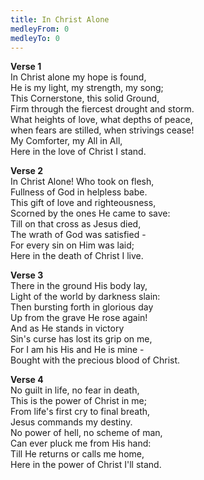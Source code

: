 ```yaml
---
title: In Christ Alone
medleyFrom: 0
medleyTo: 0
---
```


**Verse 1**  
In Christ alone my hope is found,  
He is my light, my strength, my song;  
This Cornerstone, this solid Ground,  
Firm through the fiercest drought and storm.  
What heights of love, what depths of peace,  
when fears are stilled, when strivings cease!  
My Comforter, my All in All,  
Here in the love of Christ I stand.

**Verse 2**  
In Christ Alone! Who took on flesh,  
Fullness of God in helpless babe.  
This gift of love and righteousness,  
Scorned by the ones He came to save:  
Till on that cross as Jesus died,  
The wrath of God was satisfied -  
For every sin on Him was laid;  
Here in the death of Christ I live.

**Verse 3**  
There in the ground His body lay,  
Light of the world by darkness slain:  
Then bursting forth in glorious day  
Up from the grave He rose again!  
And as He stands in victory  
Sin's curse has lost its grip on me,  
For I am his His and He is mine -  
Bought with the precious blood of Christ.

**Verse 4**  
No guilt in life, no fear in death,  
This is the power of Christ in me;  
From life's first cry to final breath,  
Jesus commands my destiny.  
No power of hell, no scheme of man,  
Can ever pluck me from His hand:  
Till He returns or calls me home,  
Here in the power of Christ I'll stand.
